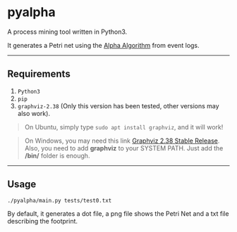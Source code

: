 # pyalpha
A process mining tool written in Python3.  

It generates a Petri net using the [Alpha Algorithm](https://en.wikipedia.org/wiki/Alpha_algorithm) from event logs.

---
## Requirements
1. `Python3`
2. `pip`
3. `graphviz-2.38` (Only this version has been tested, other versions may also work).
> On Ubuntu, simply type `sudo apt install graphviz`, and it will work!

> On Windows, you may need this link [Graphviz 2.38 Stable Release](https://graphviz.gitlab.io/_pages/Download/windows/graphviz-2.38.msi). Also, you need to add **graphviz** to your SYSTEM PATH. Just add the **/bin/** folder is enough.

---

## Usage
```
./pyalpha/main.py tests/test0.txt
```
By default, it generates a dot file, a png file shows the Petri Net and a txt file describing the footprint.
